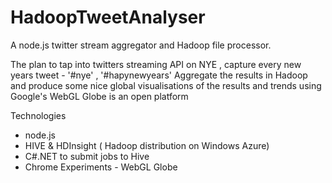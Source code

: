 HadoopTweetAnalyser
===================
A node.js twitter stream aggregator and Hadoop file processor.

The plan to tap into twitters streaming API on NYE , capture every new years tweet - '#nye' , '#hapynewyears'
Aggregate the results in Hadoop and produce some nice global visualisations  of the results and trends using Google's WebGL Globe is an open platform  



Technologies

- node.js
- HIVE & HDInsight ( Hadoop distribution on Windows Azure)
- C#.NET to submit jobs to Hive
- Chrome Experiments - WebGL Globe




